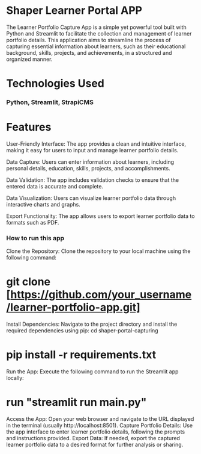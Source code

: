 # Shaper Learner Portal APP

The Learner Portfolio Capture App is a simple yet powerful tool built with Python and Streamlit to facilitate the collection and management of learner portfolio details. This application aims to streamline the process of capturing essential information about learners, such as their educational background, skills, projects, and achievements, in a structured and organized manner.

# Technologies Used

### Python, Streamlit, StrapiCMS


# Features

User-Friendly Interface: The app provides a clean and intuitive interface, making it easy for users to input and manage learner portfolio details.

Data Capture: Users can enter information about learners, including personal details, education, skills, projects, and accomplishments.

Data Validation: The app includes validation checks to ensure that the entered data is accurate and complete.

Data Visualization: Users can visualize learner portfolio data through interactive charts and graphs.

Export Functionality: The app allows users to export learner portfolio data to formats such as PDF.

### How to run this app
Clone the Repository: Clone the repository to your local machine using the following command:

# git clone [https://github.com/your_username/learner-portfolio-app.git]

Install Dependencies: Navigate to the project directory and install the required dependencies using pip:
cd shaper-portal-capturing

# pip install -r requirements.txt

Run the App: Execute the following command to run the Streamlit app locally:

# run "streamlit run main.py"

Access the App: Open your web browser and navigate to the URL displayed in the terminal (usually http://localhost:8501).
Capture Portfolio Details: Use the app interface to enter learner portfolio details, following the prompts and instructions provided.
Export Data: If needed, export the captured learner portfolio data to a desired format for further analysis or sharing.




